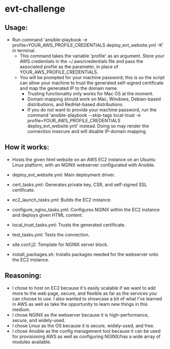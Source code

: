 # evt-challenge

## Usage: 
- Run command 'ansible-playbook -e profile=YOUR_AWS_PROFILE_CREDENTIALS deploy_evt_website.yml -K' in terminal. 
    - This command takes the variable 'profile' as an argument. Store your AWS credentials in the ~/.aws/credentials file and pass the associated profile as the parameter, in place of YOUR_AWS_PROFILE_CREDENTIALS.
    - You will be prompted for your machine password; this is so the script can allow your machine to trust the generated self-signed certificate and map the generated IP to the domain name.
        - Trusting functionality only works for Mac OS at the moment.
        - Domain mapping should work on Mac, Windows, Debian-based distributions, and RedHat-based distributions.
        - If you do not want to provide your machine password, run the command 'ansible-playbook --skip-tags local-trust -e profile=YOUR_AWS_PROFILE_CREDENTIALS deploy_evt_website.yml' instead. Doing so may render the connection insecure and will disable IP-domain mapping.

## How it works:
- Hosts the given html website on an AWS EC2 instance on an Ubuntu Linux platform, with an NGINX webserver configurated with Ansible.

- deploy_evt_website.yml: Main deployment driver.
- cert_tasks.yml: Generates private key, CSR, and self-signed SSL certificate.
- ec2_launch_tasks.yml: Builds the EC2 instance.
- configure_nginx_tasks.yml: Configures NGINX within the EC2 instance and deploys given HTML content.
- local_trust_tasks.yml: Trusts the generated certificate.
- test_tasks.yml: Tests the connection.
- site.conf.j2: Template for NGINX server block.
- install_packages.sh: Installs packages needed for the webserver onto the EC2 instance.

## Reasoning:
- I chose to host on EC2 because it's easily scalable if we want to add more to the web page, secure, and flexible as far as the services you can choose to use. I also wanted to showcase a bit of what I've learned in AWS as well as take the opportunity to learn new things in this medium.
- I chose NGINX as the webserver because it is high-performance, secure, and widely-used.
- I chose Linux as the OS because it is secure, widely-used, and free.
- I chose Ansible as the config management tool because it can be used for provisioning AWS as well as configuring NGINX/has a wide array of modules available.